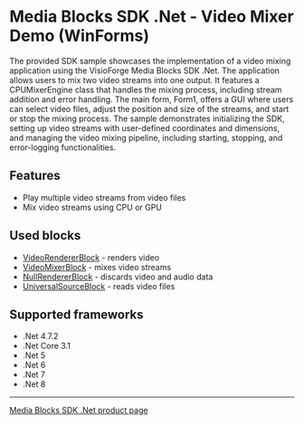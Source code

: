 # Media Blocks SDK .Net - Video Mixer Demo (WinForms)

The provided SDK sample showcases the implementation of a video mixing application using the VisioForge Media Blocks SDK .Net. The application allows users to mix two video streams into one output. It features a CPUMixerEngine class that handles the mixing process, including stream addition and error handling. The main form, Form1, offers a GUI where users can select video files, adjust the position and size of the streams, and start or stop the mixing process. The sample demonstrates initializing the SDK, setting up video streams with user-defined coordinates and dimensions, and managing the video mixing pipeline, including starting, stopping, and error-logging functionalities.

## Features

- Play multiple video streams from video files
- Mix video streams using CPU or GPU

## Used blocks

- [VideoRendererBlock](https://www.visioforge.com/help/docs/dotnet/mediablocks/VideoRendering/) - renders video
- [VideoMixerBlock](https://www.visioforge.com/help/docs/dotnet/mediablocks/VideoProcessing/VideoMixerBlock/) - mixes video streams
- [NullRendererBlock](https://www.visioforge.com/help/docs/dotnet/mediablocks/Special/NullRendererBlock/) - discards video and audio data
- [UniversalSourceBlock](https://www.visioforge.com/help/docs/dotnet/mediablocks/Sources/UniversalSourceBlock/) - reads video files

## Supported frameworks

- .Net 4.7.2
- .Net Core 3.1
- .Net 5
- .Net 6
- .Net 7
- .Net 8

---

[Media Blocks SDK .Net product page](https://www.visioforge.com/media-blocks-sdk)
